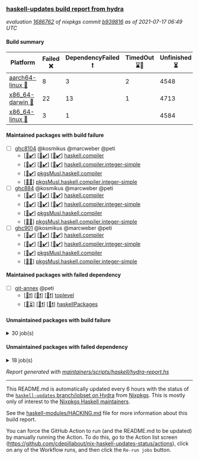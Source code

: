 ### [haskell-updates build report from hydra](https://hydra.nixos.org/jobset/nixpkgs/haskell-updates)
*evaluation [1686762](https://hydra.nixos.org/eval/1686762) of nixpkgs commit [b939816](https://github.com/NixOS/nixpkgs/commits/b939816cb7a447e8586e8e9e5bfcc122f39d6ed8) as of 2021-07-17 06:49 UTC*
#### Build summary

 | Platform | Failed :x: | DependencyFailed :heavy_exclamation_mark: | TimedOut :hourglass::no_entry_sign: | Unfinished :hourglass_flowing_sand: | Success :heavy_check_mark: | 
 | --- | --- | --- | --- | --- | --- | 
 | [aarch64-linux :iphone:](https://hydra.nixos.org/eval/1686762?filter=.aarch64-linux) | 8 | 3 | 2 | 4548 | 2104 | 
 | [x86_64-darwin :apple:](https://hydra.nixos.org/eval/1686762?filter=.x86_64-darwin) | 22 | 13 | 1 | 4713 | 1870 | 
 | [x86_64-linux :penguin:](https://hydra.nixos.org/eval/1686762?filter=.x86_64-linux) | 3 | 1 |  | 4584 | 2118 | 
#### Maintained packages with build failure
- [ ] [ghc8104](https://hydra.nixos.org/eval/1686762?filter=ghc8104) @kosmikus @marcweber @peti
  - [[:iphone::heavy_check_mark:]](https://hydra.nixos.org/build/147726977) [[:apple::heavy_check_mark:]](https://hydra.nixos.org/build/147727630) [[:penguin::heavy_check_mark:]](https://hydra.nixos.org/build/147733217) [haskell.compiler](https://hydra.nixos.org/eval/1686762?filter=haskell.compiler.ghc8104)
  - [[:iphone::heavy_check_mark:]](https://hydra.nixos.org/build/147729280) [[:apple::heavy_check_mark:]](https://hydra.nixos.org/build/147741599) [[:penguin::heavy_check_mark:]](https://hydra.nixos.org/build/147740530) [haskell.compiler.integer-simple](https://hydra.nixos.org/eval/1686762?filter=haskell.compiler.integer-simple.ghc8104)
  -   [[:penguin::heavy_check_mark:]](https://hydra.nixos.org/build/147725807) [pkgsMusl.haskell.compiler](https://hydra.nixos.org/eval/1686762?filter=pkgsMusl.haskell.compiler.ghc8104)
  -   [[:penguin::x:]](https://hydra.nixos.org/build/147728188) [pkgsMusl.haskell.compiler.integer-simple](https://hydra.nixos.org/eval/1686762?filter=pkgsMusl.haskell.compiler.integer-simple.ghc8104)
- [ ] [ghc884](https://hydra.nixos.org/eval/1686762?filter=ghc884) @kosmikus @marcweber @peti
  - [[:iphone::heavy_check_mark:]](https://hydra.nixos.org/build/147737638) [[:apple::heavy_check_mark:]](https://hydra.nixos.org/build/147739318) [[:penguin::heavy_check_mark:]](https://hydra.nixos.org/build/147733665) [haskell.compiler](https://hydra.nixos.org/eval/1686762?filter=haskell.compiler.ghc884)
  - [[:iphone::heavy_check_mark:]](https://hydra.nixos.org/build/147734081) [[:apple::heavy_check_mark:]](https://hydra.nixos.org/build/147729867) [[:penguin::heavy_check_mark:]](https://hydra.nixos.org/build/147732968) [haskell.compiler.integer-simple](https://hydra.nixos.org/eval/1686762?filter=haskell.compiler.integer-simple.ghc884)
  -   [[:penguin::heavy_check_mark:]](https://hydra.nixos.org/build/147728040) [pkgsMusl.haskell.compiler](https://hydra.nixos.org/eval/1686762?filter=pkgsMusl.haskell.compiler.ghc884)
  -   [[:penguin::x:]](https://hydra.nixos.org/build/147733198) [pkgsMusl.haskell.compiler.integer-simple](https://hydra.nixos.org/eval/1686762?filter=pkgsMusl.haskell.compiler.integer-simple.ghc884)
- [ ] [ghc901](https://hydra.nixos.org/eval/1686762?filter=ghc901) @kosmikus @marcweber @peti
  - [[:iphone::heavy_check_mark:]](https://hydra.nixos.org/build/147723067) [[:apple::heavy_check_mark:]](https://hydra.nixos.org/build/147733477) [[:penguin::heavy_check_mark:]](https://hydra.nixos.org/build/147738374) [haskell.compiler](https://hydra.nixos.org/eval/1686762?filter=haskell.compiler.ghc901)
  - [[:iphone::heavy_check_mark:]](https://hydra.nixos.org/build/147739314) [[:apple::heavy_check_mark:]](https://hydra.nixos.org/build/147736724) [[:penguin::heavy_check_mark:]](https://hydra.nixos.org/build/147724893) [haskell.compiler.integer-simple](https://hydra.nixos.org/eval/1686762?filter=haskell.compiler.integer-simple.ghc901)
  -   [[:penguin::heavy_check_mark:]](https://hydra.nixos.org/build/147736016) [pkgsMusl.haskell.compiler](https://hydra.nixos.org/eval/1686762?filter=pkgsMusl.haskell.compiler.ghc901)
  -   [[:penguin::x:]](https://hydra.nixos.org/build/147738963) [pkgsMusl.haskell.compiler.integer-simple](https://hydra.nixos.org/eval/1686762?filter=pkgsMusl.haskell.compiler.integer-simple.ghc901)
#### Maintained packages with failed dependency
- [ ] [git-annex](https://hydra.nixos.org/eval/1686762?filter=git-annex) @peti
  - [[:iphone::heavy_exclamation_mark:]](https://hydra.nixos.org/build/147863520) [[:apple::heavy_exclamation_mark:]](https://hydra.nixos.org/build/147860241) [[:penguin::heavy_exclamation_mark:]](https://hydra.nixos.org/build/147860036) [toplevel](https://hydra.nixos.org/eval/1686762?filter=git-annex)
  - [[:iphone::hourglass_flowing_sand:]](https://hydra.nixos.org/build/147864095) [[:apple::heavy_exclamation_mark:]](https://hydra.nixos.org/build/147856494) [[:penguin::heavy_exclamation_mark:]](https://hydra.nixos.org/build/147862696) [haskellPackages](https://hydra.nixos.org/eval/1686762?filter=haskellPackages.git-annex)
#### Unmaintained packages with build failure
<details><summary>30 job(s) </summary>

- [ ] [[:iphone::heavy_check_mark:]](https://hydra.nixos.org/build/147735014) [[:apple::x:]](https://hydra.nixos.org/build/147740288) [[:penguin::heavy_check_mark:]](https://hydra.nixos.org/build/147722286) [haskellPackages.GLHUI](https://hydra.nixos.org/eval/1686762?filter=haskellPackages.GLHUI) 
- [ ] [[:iphone::x:]](https://hydra.nixos.org/build/147859761) [[:apple::hourglass_flowing_sand:]](https://hydra.nixos.org/build/147858107) [[:penguin::heavy_check_mark:]](https://hydra.nixos.org/build/147860630) [haskellPackages.HsASA](https://hydra.nixos.org/eval/1686762?filter=haskellPackages.HsASA) 
- [ ] [[:iphone::heavy_check_mark:]](https://hydra.nixos.org/build/147728588) [[:apple::x:]](https://hydra.nixos.org/build/147733235) [[:penguin::heavy_check_mark:]](https://hydra.nixos.org/build/147738169) [haskellPackages.SDL-image](https://hydra.nixos.org/eval/1686762?filter=haskellPackages.SDL-image) 
- [ ] [[:iphone::heavy_check_mark:]](https://hydra.nixos.org/build/147732970) [[:apple::x:]](https://hydra.nixos.org/build/147722125) [[:penguin::heavy_check_mark:]](https://hydra.nixos.org/build/147730483) [haskellPackages.SDL-mixer](https://hydra.nixos.org/eval/1686762?filter=haskellPackages.SDL-mixer) 
- [ ] [[:iphone::heavy_check_mark:]](https://hydra.nixos.org/build/147726729) [[:apple::x:]](https://hydra.nixos.org/build/147727554) [[:penguin::heavy_check_mark:]](https://hydra.nixos.org/build/147739603) [haskellPackages.SDL-ttf](https://hydra.nixos.org/eval/1686762?filter=haskellPackages.SDL-ttf) 
- [ ] [[:iphone::heavy_check_mark:]](https://hydra.nixos.org/build/147739405) [[:apple::x:]](https://hydra.nixos.org/build/147736779) [[:penguin::heavy_check_mark:]](https://hydra.nixos.org/build/147729404) [haskellPackages.al](https://hydra.nixos.org/eval/1686762?filter=haskellPackages.al) 
- [ ] [[:iphone::x:]](https://hydra.nixos.org/build/147740501) [[:apple::heavy_check_mark:]](https://hydra.nixos.org/build/147738389) [[:penguin::heavy_check_mark:]](https://hydra.nixos.org/build/147725929) [haskellPackages.basic-cpuid](https://hydra.nixos.org/eval/1686762?filter=haskellPackages.basic-cpuid) 
- [ ] [[:iphone::heavy_check_mark:]](https://hydra.nixos.org/build/147741908) [[:apple::x:]](https://hydra.nixos.org/build/147733429) [[:penguin::heavy_check_mark:]](https://hydra.nixos.org/build/147740057) [haskellPackages.bindings-parport](https://hydra.nixos.org/eval/1686762?filter=haskellPackages.bindings-parport) 
- [ ] [[:iphone::heavy_check_mark:]](https://hydra.nixos.org/build/147733689) [[:apple::x:]](https://hydra.nixos.org/build/147722857) [[:penguin::heavy_check_mark:]](https://hydra.nixos.org/build/147724436) [haskellPackages.btrfs](https://hydra.nixos.org/eval/1686762?filter=haskellPackages.btrfs) 
- [ ] [[:iphone::heavy_check_mark:]](https://hydra.nixos.org/build/147734714) [[:apple::x:]](https://hydra.nixos.org/build/147735632) [[:penguin::heavy_check_mark:]](https://hydra.nixos.org/build/147728200) [haskellPackages.discount](https://hydra.nixos.org/eval/1686762?filter=haskellPackages.discount) 
- [ ] [[:iphone::heavy_check_mark:]](https://hydra.nixos.org/build/147736573) [[:apple::x:]](https://hydra.nixos.org/build/147722175) [[:penguin::heavy_check_mark:]](https://hydra.nixos.org/build/147724403) [haskellPackages.float128](https://hydra.nixos.org/eval/1686762?filter=haskellPackages.float128) 
- [ ] [[:iphone::x:]](https://hydra.nixos.org/build/147728112) [[:apple::heavy_check_mark:]](https://hydra.nixos.org/build/147722702) [[:penguin::heavy_check_mark:]](https://hydra.nixos.org/build/147733390) [haskellPackages.freetype2](https://hydra.nixos.org/eval/1686762?filter=haskellPackages.freetype2) 
- [ ] [[:iphone::heavy_check_mark:]](https://hydra.nixos.org/build/147725189) [[:apple::x:]](https://hydra.nixos.org/build/147730979) [[:penguin::heavy_check_mark:]](https://hydra.nixos.org/build/147737777) [haskellPackages.fuzzytime](https://hydra.nixos.org/eval/1686762?filter=haskellPackages.fuzzytime) 
- [ ] [[:iphone::x:]](https://hydra.nixos.org/build/147734126) [[:penguin::heavy_check_mark:]](https://hydra.nixos.org/build/147723933) [haskellPackages.gnome-keyring](https://hydra.nixos.org/eval/1686762?filter=haskellPackages.gnome-keyring) 
- [ ] [[:iphone::heavy_check_mark:]](https://hydra.nixos.org/build/147738570) [[:apple::x:]](https://hydra.nixos.org/build/147727473) [[:penguin::heavy_check_mark:]](https://hydra.nixos.org/build/147740878) [haskellPackages.hid](https://hydra.nixos.org/eval/1686762?filter=haskellPackages.hid) 
- [ ] [[:iphone::heavy_check_mark:]](https://hydra.nixos.org/build/147740366) [[:apple::x:]](https://hydra.nixos.org/build/147727891) [[:penguin::heavy_check_mark:]](https://hydra.nixos.org/build/147728426) [haskellPackages.hmidi](https://hydra.nixos.org/eval/1686762?filter=haskellPackages.hmidi) 
- [ ] [[:iphone::heavy_check_mark:]](https://hydra.nixos.org/build/147735661) [[:apple::x:]](https://hydra.nixos.org/build/147741618) [[:penguin::heavy_check_mark:]](https://hydra.nixos.org/build/147738697) [haskellPackages.hssourceinfo](https://hydra.nixos.org/eval/1686762?filter=haskellPackages.hssourceinfo) 
- [ ] [[:iphone::heavy_check_mark:]](https://hydra.nixos.org/build/147732128) [[:apple::x:]](https://hydra.nixos.org/build/147738659) [[:penguin::heavy_check_mark:]](https://hydra.nixos.org/build/147732258) [haskellPackages.huckleberry](https://hydra.nixos.org/eval/1686762?filter=haskellPackages.huckleberry) 
- [ ] [[:iphone::heavy_check_mark:]](https://hydra.nixos.org/build/147734746) [[:apple::x:]](https://hydra.nixos.org/build/147737224) [[:penguin::heavy_check_mark:]](https://hydra.nixos.org/build/147738038) [haskellPackages.keep-alive](https://hydra.nixos.org/eval/1686762?filter=haskellPackages.keep-alive) 
- [ ] [[:iphone::x:]](https://hydra.nixos.org/build/147739835) [[:apple::heavy_check_mark:]](https://hydra.nixos.org/build/147725928) [[:penguin::heavy_check_mark:]](https://hydra.nixos.org/build/147741145) [haskellPackages.long-double](https://hydra.nixos.org/eval/1686762?filter=haskellPackages.long-double) 
- [ ] [[:iphone::x:]](https://hydra.nixos.org/build/147859096) [[:apple::hourglass_flowing_sand:]](https://hydra.nixos.org/build/147858698) [[:penguin::heavy_check_mark:]](https://hydra.nixos.org/build/147858749) [haskellPackages.picosat](https://hydra.nixos.org/eval/1686762?filter=haskellPackages.picosat) 
- [ ] [[:iphone::heavy_check_mark:]](https://hydra.nixos.org/build/147731348) [[:apple::x:]](https://hydra.nixos.org/build/147734930) [[:penguin::heavy_check_mark:]](https://hydra.nixos.org/build/147730802) [haskellPackages.sdp](https://hydra.nixos.org/eval/1686762?filter=haskellPackages.sdp) 
- [ ] [[:iphone::heavy_check_mark:]](https://hydra.nixos.org/build/147740358) [[:apple::x:]](https://hydra.nixos.org/build/147731248) [[:penguin::heavy_check_mark:]](https://hydra.nixos.org/build/147722420) [haskellPackages.select](https://hydra.nixos.org/eval/1686762?filter=haskellPackages.select) 
- [ ] [[:iphone::heavy_check_mark:]](https://hydra.nixos.org/build/147734345) [[:apple::x:]](https://hydra.nixos.org/build/147736492) [[:penguin::heavy_check_mark:]](https://hydra.nixos.org/build/147739162) [haskellPackages.shared-memory](https://hydra.nixos.org/eval/1686762?filter=haskellPackages.shared-memory) 
- [ ] [[:iphone::x:]](https://hydra.nixos.org/build/147728443) [[:apple::heavy_check_mark:]](https://hydra.nixos.org/build/147734959) [[:penguin::heavy_check_mark:]](https://hydra.nixos.org/build/147734489) [haskellPackages.unicode-properties](https://hydra.nixos.org/eval/1686762?filter=haskellPackages.unicode-properties) 
- [ ] [[:iphone::x:]](https://hydra.nixos.org/build/147736462) [[:apple::heavy_check_mark:]](https://hydra.nixos.org/build/147726848) [[:penguin::heavy_check_mark:]](https://hydra.nixos.org/build/147731094) [haskellPackages.wiringPi](https://hydra.nixos.org/eval/1686762?filter=haskellPackages.wiringPi) 
- [ ] [[:iphone::heavy_check_mark:]](https://hydra.nixos.org/build/147768480) [[:apple::x:]](https://hydra.nixos.org/build/147768475) [[:penguin::heavy_check_mark:]](https://hydra.nixos.org/build/147768435) [tests.haskell.writers](https://hydra.nixos.org/eval/1686762?filter=tests.haskell.writers) 
- [ ] [[:iphone::heavy_check_mark:]](https://hydra.nixos.org/build/147722093) [[:apple::x:]](https://hydra.nixos.org/build/147730602) [[:penguin::heavy_check_mark:]](https://hydra.nixos.org/build/147726140) [haskellPackages.yoga](https://hydra.nixos.org/eval/1686762?filter=haskellPackages.yoga) 
- [ ] [[:iphone::heavy_check_mark:]](https://hydra.nixos.org/build/147739209) [[:apple::x:]](https://hydra.nixos.org/build/147737920) [[:penguin::heavy_check_mark:]](https://hydra.nixos.org/build/147741407) [haskellPackages.zot](https://hydra.nixos.org/eval/1686762?filter=haskellPackages.zot) 
- [ ] [[:iphone::heavy_check_mark:]](https://hydra.nixos.org/build/147729083) [[:apple::x:]](https://hydra.nixos.org/build/147726429) [[:penguin::heavy_check_mark:]](https://hydra.nixos.org/build/147738113) [haskellPackages.zxcvbn-c](https://hydra.nixos.org/eval/1686762?filter=haskellPackages.zxcvbn-c) 
</details>

#### Unmaintained packages with failed dependency
<details><summary>18 job(s) </summary>

- [ ] [[:iphone::hourglass_flowing_sand:]](https://hydra.nixos.org/build/147863621) [[:apple::heavy_exclamation_mark:]](https://hydra.nixos.org/build/147861480) [[:penguin::hourglass_flowing_sand:]](https://hydra.nixos.org/build/147855359) [haskellPackages.bindings-portaudio](https://hydra.nixos.org/eval/1686762?filter=haskellPackages.bindings-portaudio) 
- [ ] [hello](https://hydra.nixos.org/eval/1686762?filter=hello) 
  - [[:iphone::heavy_check_mark:]](https://hydra.nixos.org/build/147727778) [[:apple::heavy_check_mark:]](https://hydra.nixos.org/build/147727196) [[:penguin::heavy_check_mark:]](https://hydra.nixos.org/build/147732662) [haskellPackages](https://hydra.nixos.org/eval/1686762?filter=haskellPackages.hello)
  - [[:iphone::hourglass::no_entry_sign:]](https://hydra.nixos.org/build/147741210) [[:apple::heavy_exclamation_mark:]](https://hydra.nixos.org/build/147740377) [[:penguin::heavy_check_mark:]](https://hydra.nixos.org/build/147722278) [pkgsStatic.haskell.packages.integer-simple.ghc8104](https://hydra.nixos.org/eval/1686762?filter=pkgsStatic.haskell.packages.integer-simple.ghc8104.hello)
- [ ] [lens](https://hydra.nixos.org/eval/1686762?filter=lens) 
  - [[:iphone::hourglass_flowing_sand:]](https://hydra.nixos.org/build/147856576) [[:apple::hourglass_flowing_sand:]](https://hydra.nixos.org/build/147855093) [[:penguin::hourglass_flowing_sand:]](https://hydra.nixos.org/build/147864876) [haskellPackages](https://hydra.nixos.org/eval/1686762?filter=haskellPackages.lens)
  - [[:iphone::hourglass::no_entry_sign:]](https://hydra.nixos.org/build/147730547) [[:apple::heavy_exclamation_mark:]](https://hydra.nixos.org/build/147858841) [[:penguin::heavy_check_mark:]](https://hydra.nixos.org/build/147731503) [pkgsStatic.haskell.packages.integer-simple.ghc8104](https://hydra.nixos.org/eval/1686762?filter=pkgsStatic.haskell.packages.integer-simple.ghc8104.lens)
- [ ] [[:iphone::heavy_exclamation_mark:]](https://hydra.nixos.org/build/147854608) [[:apple::hourglass_flowing_sand:]](https://hydra.nixos.org/build/147855020) [[:penguin::hourglass_flowing_sand:]](https://hydra.nixos.org/build/147859829) [haskellPackages.rounded](https://hydra.nixos.org/eval/1686762?filter=haskellPackages.rounded) 
- [ ] [[:iphone::heavy_check_mark:]](https://hydra.nixos.org/build/147729602) [[:apple::heavy_exclamation_mark:]](https://hydra.nixos.org/build/147723344) [[:penguin::heavy_check_mark:]](https://hydra.nixos.org/build/147738148) [haskellPackages.sdp-binary](https://hydra.nixos.org/eval/1686762?filter=haskellPackages.sdp-binary) 
- [ ] [[:iphone::heavy_check_mark:]](https://hydra.nixos.org/build/147731162) [[:apple::heavy_exclamation_mark:]](https://hydra.nixos.org/build/147730499) [[:penguin::heavy_check_mark:]](https://hydra.nixos.org/build/147735382) [haskellPackages.sdp-deepseq](https://hydra.nixos.org/eval/1686762?filter=haskellPackages.sdp-deepseq) 
- [ ] [[:iphone::hourglass_flowing_sand:]](https://hydra.nixos.org/build/147863344) [[:apple::heavy_exclamation_mark:]](https://hydra.nixos.org/build/147858206) [[:penguin::hourglass_flowing_sand:]](https://hydra.nixos.org/build/147865556) [haskellPackages.sdp-hashable](https://hydra.nixos.org/eval/1686762?filter=haskellPackages.sdp-hashable) 
- [ ] [[:iphone::heavy_check_mark:]](https://hydra.nixos.org/build/147727270) [[:apple::heavy_exclamation_mark:]](https://hydra.nixos.org/build/147739369) [[:penguin::heavy_check_mark:]](https://hydra.nixos.org/build/147723031) [haskellPackages.sdp-io](https://hydra.nixos.org/eval/1686762?filter=haskellPackages.sdp-io) 
- [ ] [[:iphone::heavy_check_mark:]](https://hydra.nixos.org/build/147866816) [[:apple::heavy_exclamation_mark:]](https://hydra.nixos.org/build/147856244) [[:penguin::heavy_check_mark:]](https://hydra.nixos.org/build/147866380) [haskellPackages.sdp-quickcheck](https://hydra.nixos.org/eval/1686762?filter=haskellPackages.sdp-quickcheck) 
- [ ] [[:iphone::hourglass_flowing_sand:]](https://hydra.nixos.org/build/147866831) [[:apple::heavy_exclamation_mark:]](https://hydra.nixos.org/build/147859791) [[:penguin::hourglass_flowing_sand:]](https://hydra.nixos.org/build/147865942) [haskellPackages.sdp4text](https://hydra.nixos.org/eval/1686762?filter=haskellPackages.sdp4text) 
- [ ] [[:iphone::hourglass_flowing_sand:]](https://hydra.nixos.org/build/147867042) [[:apple::heavy_exclamation_mark:]](https://hydra.nixos.org/build/147856675) [[:penguin::hourglass_flowing_sand:]](https://hydra.nixos.org/build/147864390) [haskellPackages.sdp4unordered](https://hydra.nixos.org/eval/1686762?filter=haskellPackages.sdp4unordered) 
- [ ] [[:iphone::hourglass_flowing_sand:]](https://hydra.nixos.org/build/147857335) [[:apple::heavy_exclamation_mark:]](https://hydra.nixos.org/build/147861588) [[:penguin::hourglass_flowing_sand:]](https://hydra.nixos.org/build/147868623) [haskellPackages.sdp4vector](https://hydra.nixos.org/eval/1686762?filter=haskellPackages.sdp4vector) 
- [ ] [[:iphone::heavy_exclamation_mark:]](https://hydra.nixos.org/build/147734889) [[:apple::heavy_check_mark:]](https://hydra.nixos.org/build/147733748) [[:penguin::heavy_check_mark:]](https://hydra.nixos.org/build/147735100) [haskellPackages.unicode-names](https://hydra.nixos.org/eval/1686762?filter=haskellPackages.unicode-names) 
- [ ] [[:iphone::heavy_check_mark:]](https://hydra.nixos.org/build/147727677) [[:apple::heavy_exclamation_mark:]](https://hydra.nixos.org/build/147731178) [[:penguin::heavy_check_mark:]](https://hydra.nixos.org/build/147739553) [haskellPackages.xbattbar](https://hydra.nixos.org/eval/1686762?filter=haskellPackages.xbattbar) 
</details>

*Report generated with [maintainers/scripts/haskell/hydra-report.hs](https://github.com/NixOS/nixpkgs/blob/haskell-updates/maintainers/scripts/haskell/hydra-report.sh)*


----------------------------------------------------------------------

This README.md is automatically updated every 6 hours with the status of the
[`haskell-updates` branch/jobset on Hydra](https://hydra.nixos.org/jobset/nixpkgs/haskell-updates)
from [Nixpkgs](https://github.com/NixOS/nixpkgs).  This is mostly only of
interest to the [Nixpkgs Haskell maintainers](https://github.com/orgs/NixOS/teams/haskell).

See the
[haskell-modules/HACKING.md](https://github.com/NixOS/nixpkgs/blob/haskell-updates/pkgs/development/haskell-modules/HACKING.md)
file for more information about this build report.

You can force the GitHub Action to run (and the README.md to be updated) by
manually running the Action.  To do this, go to the Action list screen
(https://github.com/cdepillabout/nix-haskell-updates-status/actions),
click on any of the Workflow runs, and then click the `Re-run jobs` button.
